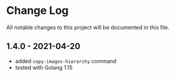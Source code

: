 # Change Log
All notable changes to this project will be documented in this file.
  
## 1.4.0 - 2021-04-20
  
* added `copy-images-hierarchy` command 
* tested with Golang 1.15 
